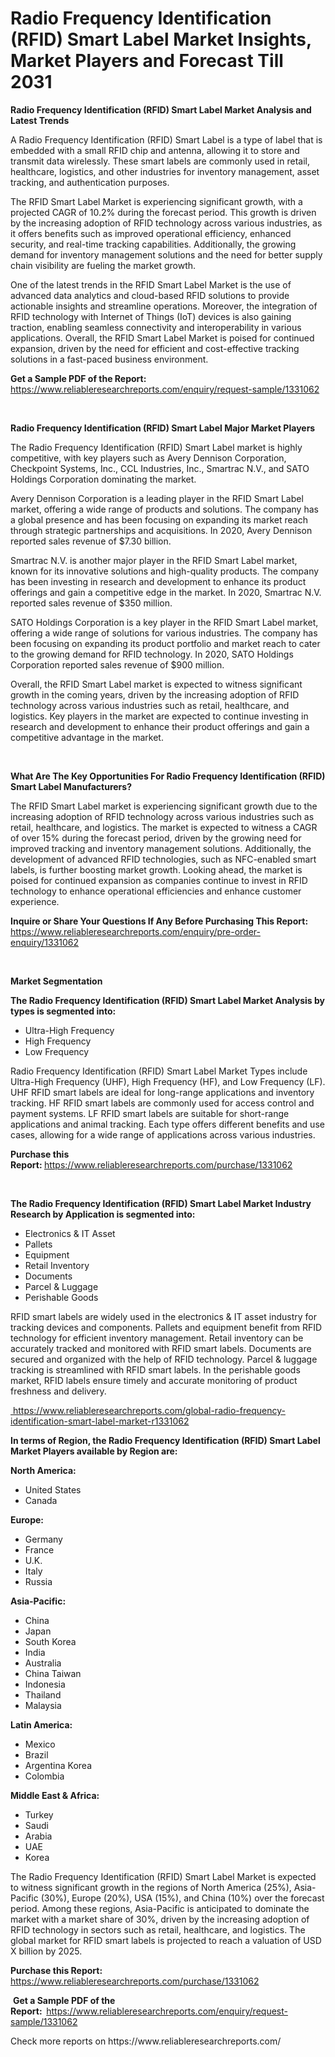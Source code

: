 <p><h1>Radio Frequency Identification (RFID) Smart Label Market Insights, Market Players and Forecast Till 2031</h1></p><p><strong>Radio Frequency Identification (RFID) Smart Label Market Analysis and Latest Trends</strong></p>
<p><p>A Radio Frequency Identification (RFID) Smart Label is a type of label that is embedded with a small RFID chip and antenna, allowing it to store and transmit data wirelessly. These smart labels are commonly used in retail, healthcare, logistics, and other industries for inventory management, asset tracking, and authentication purposes.</p><p>The RFID Smart Label Market is experiencing significant growth, with a projected CAGR of 10.2% during the forecast period. This growth is driven by the increasing adoption of RFID technology across various industries, as it offers benefits such as improved operational efficiency, enhanced security, and real-time tracking capabilities. Additionally, the growing demand for inventory management solutions and the need for better supply chain visibility are fueling the market growth.</p><p>One of the latest trends in the RFID Smart Label Market is the use of advanced data analytics and cloud-based RFID solutions to provide actionable insights and streamline operations. Moreover, the integration of RFID technology with Internet of Things (IoT) devices is also gaining traction, enabling seamless connectivity and interoperability in various applications. Overall, the RFID Smart Label Market is poised for continued expansion, driven by the need for efficient and cost-effective tracking solutions in a fast-paced business environment.</p></p>
<p><strong>Get a Sample PDF of the Report:&nbsp;</strong> <a href="https://www.reliableresearchreports.com/enquiry/request-sample/1331062">https://www.reliableresearchreports.com/enquiry/request-sample/1331062</a></p>
<p>&nbsp;</p>
<p><strong>Radio Frequency Identification (RFID) Smart Label Major Market Players</strong></p>
<p><p>The Radio Frequency Identification (RFID) Smart Label market is highly competitive, with key players such as Avery Dennison Corporation, Checkpoint Systems, Inc., CCL Industries, Inc., Smartrac N.V., and SATO Holdings Corporation dominating the market.</p><p>Avery Dennison Corporation is a leading player in the RFID Smart Label market, offering a wide range of products and solutions. The company has a global presence and has been focusing on expanding its market reach through strategic partnerships and acquisitions. In 2020, Avery Dennison reported sales revenue of $7.30 billion.</p><p>Smartrac N.V. is another major player in the RFID Smart Label market, known for its innovative solutions and high-quality products. The company has been investing in research and development to enhance its product offerings and gain a competitive edge in the market. In 2020, Smartrac N.V. reported sales revenue of $350 million.</p><p>SATO Holdings Corporation is a key player in the RFID Smart Label market, offering a wide range of solutions for various industries. The company has been focusing on expanding its product portfolio and market reach to cater to the growing demand for RFID technology. In 2020, SATO Holdings Corporation reported sales revenue of $900 million.</p><p>Overall, the RFID Smart Label market is expected to witness significant growth in the coming years, driven by the increasing adoption of RFID technology across various industries such as retail, healthcare, and logistics. Key players in the market are expected to continue investing in research and development to enhance their product offerings and gain a competitive advantage in the market.</p></p>
<p>&nbsp;</p>
<p><strong>What Are The Key Opportunities For Radio Frequency Identification (RFID) Smart Label Manufacturers?</strong></p>
<p><p>The RFID Smart Label market is experiencing significant growth due to the increasing adoption of RFID technology across various industries such as retail, healthcare, and logistics. The market is expected to witness a CAGR of over 15% during the forecast period, driven by the growing need for improved tracking and inventory management solutions. Additionally, the development of advanced RFID technologies, such as NFC-enabled smart labels, is further boosting market growth. Looking ahead, the market is poised for continued expansion as companies continue to invest in RFID technology to enhance operational efficiencies and enhance customer experience.</p></p>
<p><strong>Inquire or Share Your Questions If Any Before Purchasing This Report:</strong> <a href="https://www.reliableresearchreports.com/enquiry/pre-order-enquiry/1331062">https://www.reliableresearchreports.com/enquiry/pre-order-enquiry/1331062</a></p>
<p>&nbsp;</p>
<p><strong>Market Segmentation</strong></p>
<p><strong>The Radio Frequency Identification (RFID) Smart Label Market Analysis by types is segmented into:</strong></p>
<p><ul><li>Ultra-High Frequency</li><li>High Frequency</li><li>Low Frequency</li></ul></p>
<p><p>Radio Frequency Identification (RFID) Smart Label Market Types include Ultra-High Frequency (UHF), High Frequency (HF), and Low Frequency (LF). UHF RFID smart labels are ideal for long-range applications and inventory tracking. HF RFID smart labels are commonly used for access control and payment systems. LF RFID smart labels are suitable for short-range applications and animal tracking. Each type offers different benefits and use cases, allowing for a wide range of applications across various industries.</p></p>
<p><strong>Purchase this Report:&nbsp;</strong><a href="https://www.reliableresearchreports.com/purchase/1331062">https://www.reliableresearchreports.com/purchase/1331062</a></p>
<p>&nbsp;</p>
<p><strong>The Radio Frequency Identification (RFID) Smart Label Market Industry Research by Application is segmented into:</strong></p>
<p><ul><li>Electronics & IT Asset</li><li>Pallets</li><li>Equipment</li><li>Retail Inventory</li><li>Documents</li><li>Parcel & Luggage</li><li>Perishable Goods</li></ul></p>
<p><p>RFID smart labels are widely used in the electronics & IT asset industry for tracking devices and components. Pallets and equipment benefit from RFID technology for efficient inventory management. Retail inventory can be accurately tracked and monitored with RFID smart labels. Documents are secured and organized with the help of RFID technology. Parcel & luggage tracking is streamlined with RFID smart labels. In the perishable goods market, RFID labels ensure timely and accurate monitoring of product freshness and delivery.</p></p>
<p><a href="https://www.reliableresearchreports.com/global-radio-frequency-identification-smart-label-market-r1331062">&nbsp;https://www.reliableresearchreports.com/global-radio-frequency-identification-smart-label-market-r1331062</a></p>
<p><strong>In terms of Region, the Radio Frequency Identification (RFID) Smart Label Market Players available by Region are:</strong></p>
<p>
    <p> <strong> North America: </strong>
        <ul>
            <li>United States</li>
            <li>Canada</li>
        </ul>
        </p> 
    <p> <strong> Europe: </strong>
        <ul>
            <li>Germany</li>
            <li>France</li>
            <li>U.K.</li>
            <li>Italy</li>
            <li>Russia</li>
        </ul>
        </p> 
    <p> <strong> Asia-Pacific: </strong>
        <ul>
            <li>China</li>
            <li>Japan</li>
            <li>South Korea</li>
            <li>India</li>
            <li>Australia</li>
            <li>China Taiwan</li>
            <li>Indonesia</li>
            <li>Thailand</li>
            <li>Malaysia</li>
        </ul>
        </p> 
    <p> <strong> Latin America: </strong>
        <ul>
            <li>Mexico</li>
            <li>Brazil</li>
            <li>Argentina Korea</li>
            <li>Colombia</li>
        </ul>
        </p> 
    <p> <strong> Middle East & Africa: </strong>
        <ul>
            <li>Turkey</li>
            <li>Saudi</li>
            <li>Arabia</li>
            <li>UAE</li>
            <li>Korea</li>
        </ul>
    </p>
    </p>
<p><p>The Radio Frequency Identification (RFID) Smart Label Market is expected to witness significant growth in the regions of North America (25%), Asia-Pacific (30%), Europe (20%), USA (15%), and China (10%) over the forecast period. Among these regions, Asia-Pacific is anticipated to dominate the market with a market share of 30%, driven by the increasing adoption of RFID technology in sectors such as retail, healthcare, and logistics. The global market for RFID smart labels is projected to reach a valuation of USD X billion by 2025.</p></p>
<p><strong>Purchase this Report: </strong><a href="https://www.reliableresearchreports.com/purchase/1331062">https://www.reliableresearchreports.com/purchase/1331062</a></p>
<p>&nbsp;<strong>Get a Sample PDF of the Report:&nbsp;&nbsp;</strong><a href="https://www.reliableresearchreports.com/enquiry/request-sample/1331062">https://www.reliableresearchreports.com/enquiry/request-sample/1331062</a></p>
<p><strong></strong></p>
<p>Check more reports on https://www.reliableresearchreports.com/</p>